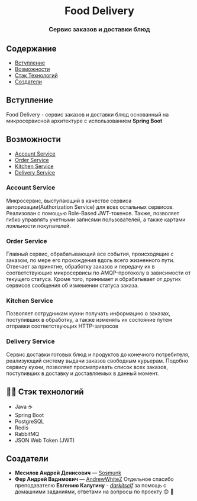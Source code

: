 <h1 align="center">Food Delivery</h1>

### <div align="center"> Сервис заказов и доставки блюд</div>


## Содержание
- [Вступление](#Вступление)
- [Возможности](#Возможности)
- [Стэк Технологий](#-стэк-технологий)
- [Создатели](#создатели)


## Вступление
Food Delivery - сервис заказов и доставки блюд основанный на микросервисной архитектуре с использованием <b>Spring Boot</b>

## Возможности
- [Account Service](#account-service)
- [Order Service](#order-service)
- [Kitchen Service](#kitchen-service)
- [Delivery Service](#delivery-service)

### Account Service
Микросервис, выступающий в качестве сервиса авторизации(Authorization Service) для всех остальных сервисов. Реализован с помощью Role-Based JWT-токенов. Также, позволяет гибко управлять учетными записями пользователей, а также картами лояльности покупателей.

### Order Service
Главный сервис, обрабатывающий все события, происходящие с заказом, по мере его прохождения вдоль всего жизненного пути. Отвечает за принятие, обработку заказов и передачу их в соответствующие микросервисы по AMQP-протоколу в зависимости от текущего статуса. Кроме того, принимает и обрабатывает от других сервисов сообщения об измемении статуса заказа.

### Kitchen Service
Позволяет сотрудникам кухни получать информацию о заказах, поступивших в обработку, а также изменять их состояние путем отправки соответствующих HTTP-запросов

### Delivery Service
Сервис доставки готовых блюд и продуктов до конечного потребителя, реализующий систему выдачи заказов свободным курьерам. Подобно сервису кухни, позволяет просматривать список всех заказов, поступивших в доставку и доставляемых в данный момент.


## 👨‍💻 Стэк технологий
- Java ☕
- Spring Boot 
- PostgreSQL 
- Redis 
- RabbitMQ 
- JSON Web Token (JWT)


## Создатели
- <b>Месилов Андрей Денисович</b> — [Sosmunk](https://github.com/Sosmunk)
- <b>Фер Андрей Вадимович</b> — [AndrewWhiteZ](https://github.com/AndrewWhiteZ)
Отдельное спасибо преподавателю <b>Евгению Калугину</b> - <i>[darkitself](https://github.com/darkitself)</i>
за помощь с домашними заданиями, ответами на вопросы по проекту 😊 🧡
